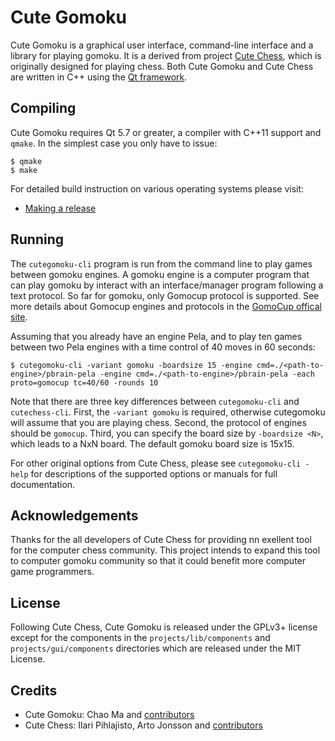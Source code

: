 Cute Gomoku
===========

Cute Gomoku is a graphical user interface, command-line interface and a library
for playing gomoku. It is a derived from project [Cute Chess](https://cutechess.com/), which is 
originally designed for playing chess. Both Cute Gomoku and Cute Chess are
written in C++ using the [Qt framework](https://www.qt.io/).

Compiling
---------

Cute Gomoku requires Qt 5.7 or greater, a compiler with C++11 support and `qmake`.
In the simplest case you only have to issue:

    $ qmake
    $ make

For detailed build instruction on various operating systems please visit:
* [Making a release](https://github.com/cutechess/cutechess/wiki/Making-a-release)

Running
-------

The `cutegomoku-cli` program is run from the command line to play games between
gomoku engines. A gomoku engine is a computer program that can play gomoku by interact with
an interface/manager program following a text protocol. So far for gomoku, 
only Gomocup protocol is supported. See more details about Gomocup engines and 
protocols in the [GomoCup offical site](https://gomocup.org/).

Assuming that you already have an engine Pela, and to play ten games between two 
Pela engines with a time control of 40 moves in 60 seconds:

    $ cutegomoku-cli -variant gomoku -boardsize 15 -engine cmd=./<path-to-engine>/pbrain-pela -engine cmd=./<path-to-engine>/pbrain-pela -each proto=gomocup tc=40/60 -rounds 10

Note that there are three key differences between  `cutegomoku-cli` and `cutechess-cli`.
First, the `-variant gomoku` is required, otherwise cutegomoku will assume that you are playing chess.
Second, the protocol of engines should be `gomocup`.
Third, you can specify the board size by `-boardsize <N>`, which leads to a NxN board. 
The default gomoku board size is 15x15.

For other original options from Cute Chess, please see `cutegomoku-cli -help` for 
descriptions of the supported options or manuals for full documentation.

Acknowledgements
----------------

Thanks for the all developers of Cute Chess for providing nn exellent tool for 
the computer chess community. This project intends to expand this tool to 
computer gomoku community so that it could benefit more computer game programmers.


License
-------

Following Cute Chess, Cute Gomoku is released under the GPLv3+ license except 
for the components in the `projects/lib/components` and `projects/gui/components` 
directories which are released under the MIT License.

Credits
-------

- Cute Gomoku: Chao Ma and [contributors](https://github.com/cutechess/cutechess/graphs/contributors)
- Cute Chess: Ilari Pihlajisto, Arto Jonsson and [contributors](https://github.com/cutechess/cutechess/graphs/contributors)
